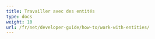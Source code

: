 ```yaml
---
title: Travailler avec des entités
type: docs
weight: 10
url: /fr/net/developer-guide/how-to/work-with-entities/
---
```

